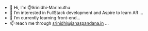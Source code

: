 - 👋 Hi, I’m @Srinidhi-Marimuthu
- 👀 I’m interested in FullStack development and Aspire to learn AR ...
- 🌱 I’m currently learning front-end...
- 📫 reach me through srinidhi@janaspandana.in ...

<!---
Srinidhi-Marimuthu/Srinidhi-Marimuthu is a ✨ special ✨ repository because its `README.md` (this file) appears on your GitHub profile.
You can click the Preview link to take a look at your changes.
--->
